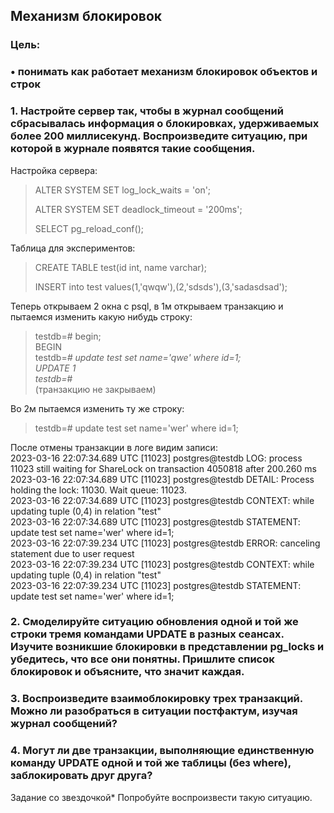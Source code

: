 ## Механизм блокировок

### Цель:
### • понимать как работает механизм блокировок объектов и строк

### 1. Настройте сервер так, чтобы в журнал сообщений сбрасывалась информация о блокировках, удерживаемых более 200 миллисекунд. Воспроизведите ситуацию, при которой в журнале появятся такие сообщения.

Настройка сервера:

>ALTER SYSTEM SET log_lock_waits = 'on';
>
>ALTER SYSTEM SET deadlock_timeout = '200ms';
>
>SELECT pg_reload_conf();
>

Таблица для экспериментов:

>CREATE TABLE test(id int, name varchar);
>
>INSERT into test values(1,'qwqw'),(2,'sdsds'),(3,'sadasdsad');

Теперь открываем 2 окна с psql, в 1м открываем транзакцию и пытаемся изменить какую нибудь строку:
>testdb=# begin;</br>
>BEGIN</br>
>testdb=*# update test set name='qwe' where id=1;</br>
>UPDATE 1</br>
>testdb=*#</br>
(транзакцию не закрываем) </br>

Во 2м пытаемся изменить ту же строку:
>testdb=# update test set name='wer' where id=1;</br>

После отмены транзакции в логе видим записи:</br>
2023-03-16 22:07:34.689 UTC [11023] postgres@testdb LOG:  process 11023 still waiting for ShareLock on transaction 4050818 after 200.260 ms</br>
2023-03-16 22:07:34.689 UTC [11023] postgres@testdb DETAIL:  Process holding the lock: 11030. Wait queue: 11023.</br>
2023-03-16 22:07:34.689 UTC [11023] postgres@testdb CONTEXT:  while updating tuple (0,4) in relation "test"</br>
2023-03-16 22:07:34.689 UTC [11023] postgres@testdb STATEMENT:  update test set name='wer' where id=1;</br>
2023-03-16 22:07:39.234 UTC [11023] postgres@testdb ERROR:  canceling statement due to user request</br>
2023-03-16 22:07:39.234 UTC [11023] postgres@testdb CONTEXT:  while updating tuple (0,4) in relation "test"</br>
2023-03-16 22:07:39.234 UTC [11023] postgres@testdb STATEMENT:  update test set name='wer' where id=1;</br>






### 2. Смоделируйте ситуацию обновления одной и той же строки тремя командами UPDATE в разных сеансах. Изучите возникшие блокировки в представлении pg_locks и убедитесь, что все они понятны. Пришлите список блокировок и объясните, что значит каждая.

### 3. Воспроизведите взаимоблокировку трех транзакций. Можно ли разобраться в ситуации постфактум, изучая журнал сообщений?

### 4. Могут ли две транзакции, выполняющие единственную команду UPDATE одной и той же таблицы (без where), заблокировать друг друга?

Задание со звездочкой*
Попробуйте воспроизвести такую ситуацию.
